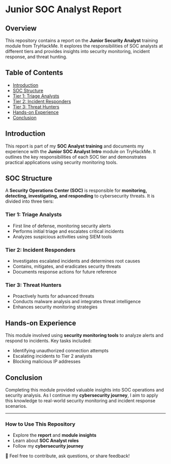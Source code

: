 # Junior SOC Analyst Report  

## Overview  
This repository contains a report on the **Junior Security Analyst** training module from TryHackMe. It explores the responsibilities of SOC analysts at different tiers and provides insights into security monitoring, incident response, and threat hunting.  

## Table of Contents    
- [Introduction](#introduction)   
- [SOC Structure](#soc-structure)   
- [Tier 1: Triage Analysts](#tier-1-triage-analysts)  
- [Tier 2: Incident Responders](#tier-2-incident-responders)  
- [Tier 3: Threat Hunters](#tier-3-threat-hunters)   
- [Hands-on Experience](#hands-on-experience)  
- [Conclusion](#conclusion)  

## Introduction  
This report is part of my **SOC Analyst training** and documents my experience with the **Junior SOC Analyst Intro** module on TryHackMe. It outlines the key responsibilities of each SOC tier and demonstrates practical applications using security monitoring tools.  

## SOC Structure  
A **Security Operations Center (SOC)** is responsible for **monitoring, detecting, investigating, and responding** to cybersecurity threats. It is divided into three tiers:  

### **Tier 1: Triage Analysts**  
- First line of defense, monitoring security alerts  
- Performs initial triage and escalates critical incidents  
- Analyzes suspicious activities using SIEM tools  

### **Tier 2: Incident Responders**  
- Investigates escalated incidents and determines root causes  
- Contains, mitigates, and eradicates security threats  
- Documents response actions for future reference  

### **Tier 3: Threat Hunters**  
- Proactively hunts for advanced threats  
- Conducts malware analysis and integrates threat intelligence  
- Enhances security monitoring strategies  

## Hands-on Experience  
This module involved using **security monitoring tools** to analyze alerts and respond to incidents. Key tasks included:  
- Identifying unauthorized connection attempts  
- Escalating incidents to Tier 2 analysts  
- Blocking malicious IP addresses  



## Conclusion  
Completing this module provided valuable insights into SOC operations and security analysis. As I continue my **cybersecurity journey**, I aim to apply this knowledge to real-world security monitoring and incident response scenarios.  

---

### **How to Use This Repository**  
- Explore the **report** and **module insights**  
- Learn about **SOC Analyst roles**  
- Follow my **cybersecurity journey**  

📌 Feel free to contribute, ask questions, or share feedback!  
